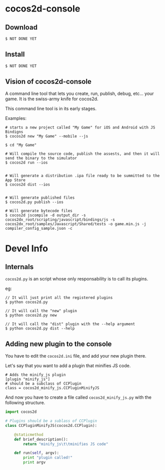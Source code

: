 # cocos2d-console



## Download

```sh
$ NOT DONE YET
```

## Install

```sh
$ NOT DONE YET
```

## Vision of cocos2d-console


A command line tool that lets you create, run, publish, debug, etc… your game. It is the swiss-army knife for cocos2d.

This command line tool is in its early stages.

Examples:

```
# starts a new project called "My Game" for iOS and Android with JS Bindigns
$ cocos2d new "My Game" --mobile --js

$ cd "My Game"

# Will compile the source code, publish the assests, and then it will send the binary to the simulator
$ cocos2d run --ios


# Will generate a distribution .ipa file ready to be summitted to the App Store
$ cocos2d dist --ios


# Will generate published files
$ cocos2d.py publish --ios

# Will generate bytecode files
$ cocos2d jscompile -d output_dir -s cocos2dx_root/scripting/javascript/bindings/js -s cocos2dx_root/samples/Javascript/Shared/tests -o game.min.js -j compiler_config_sample.json -c

```

# Devel Info

## Internals

`cocos2d.py` is an script whose only responsability is to call its plugins.

eg:
```
// It will just print all the registered plugins
$ python cocos2d.py
```

```
// It will call the "new" plugin 
$ python cocos2d.py new
``` 

```
// It will call the "dist" plugin with the --help argument 
$ python cocos2d.py dist --help
``` 


## Adding new plugin to the console

You have to edit the `cocos2d.ini` file, and add your new plugin there.

Let's say that you want to add a plugin that minifies JS code.

```
# Adds the minify_js plugin
[plugin "minify_js"]
# should be a subclass of CCPlugin
class = cocos2d_minify_js.CCPluginMinifyJS
``` 

And now you have to create a file called `cocos2d_minify_js.py` with the following structure.

```python
import cocos2d

# Plugins should be a sublass of CCPlugin
class CCPluginMinifyJS(cocos2d.CCPlugin):

    @staticmethod
    def brief_description():
        return "minify_js\t\tminifies JS code"

    def run(self, argv):
        print "plugin called!"
        print argv
```
